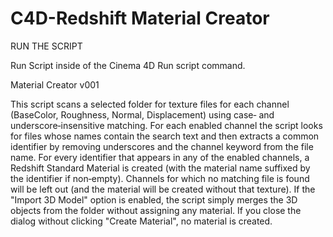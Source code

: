 # C4D-Redshift Material Creator


RUN THE SCRIPT

Run Script inside of the Cinema 4D Run script command.


Material Creator v001

This script scans a selected folder for texture files for each channel 
(BaseColor, Roughness, Normal, Displacement) using case‑ and underscore‑insensitive matching.
For each enabled channel the script looks for files whose names contain the search text and then 
extracts a common identifier by removing underscores and the channel keyword from the file name.
For every identifier that appears in any of the enabled channels, a Redshift Standard Material is created 
(with the material name suffixed by the identifier if non‑empty). Channels for which no matching file is found 
will be left out (and the material will be created without that texture).
If the "Import 3D Model" option is enabled, the script simply merges the 3D objects from the folder 
without assigning any material.
If you close the dialog without clicking "Create Material", no material is created.
